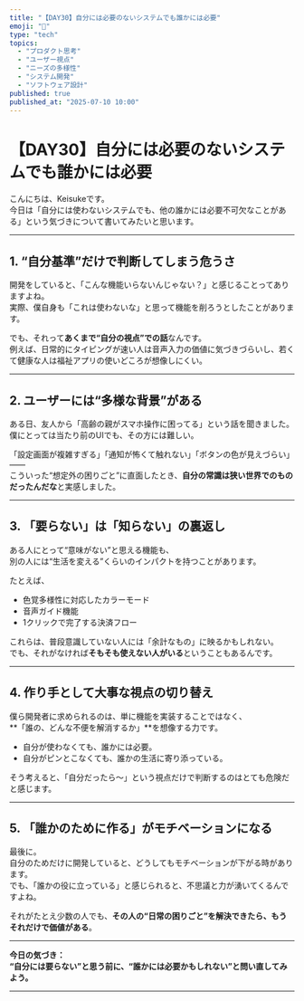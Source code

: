 ```yaml
---
title: "【DAY30】自分には必要のないシステムでも誰かには必要"
emoji: "🧩"
type: "tech"
topics:
  - "プロダクト思考"
  - "ユーザー視点"
  - "ニーズの多様性"
  - "システム開発"
  - "ソフトウェア設計"
published: true
published_at: "2025-07-10 10:00"
---
```


# 【DAY30】自分には必要のないシステムでも誰かには必要

こんにちは、Keisukeです。  
今日は「自分には使わないシステムでも、他の誰かには必要不可欠なことがある」という気づきについて書いてみたいと思います。

---

## 1. “自分基準”だけで判断してしまう危うさ

開発をしていると、「こんな機能いらないんじゃない？」と感じることってありますよね。  
実際、僕自身も「これは使わないな」と思って機能を削ろうとしたことがあります。

でも、それって**あくまで“自分の視点”での話**なんです。  
例えば、日常的にタイピングが速い人は音声入力の価値に気づきづらいし、若くて健康な人は福祉アプリの使いどころが想像しにくい。

---

## 2. ユーザーには“多様な背景”がある

ある日、友人から「高齢の親がスマホ操作に困ってる」という話を聞きました。  
僕にとっては当たり前のUIでも、その方には難しい。

「設定画面が複雑すぎる」「通知が怖くて触れない」「ボタンの色が見えづらい」――  
こういった“想定外の困りごと”に直面したとき、**自分の常識は狭い世界でのものだったんだな**と実感しました。

---

## 3. 「要らない」は「知らない」の裏返し

ある人にとって“意味がない”と思える機能も、  
別の人には“生活を変える”くらいのインパクトを持つことがあります。

たとえば、
- 色覚多様性に対応したカラーモード
- 音声ガイド機能
- 1クリックで完了する決済フロー

これらは、普段意識していない人には「余計なもの」に映るかもしれない。  
でも、それがなければ**そもそも使えない人がいる**ということもあるんです。

---

## 4. 作り手として大事な視点の切り替え

僕ら開発者に求められるのは、単に機能を実装することではなく、  
**「誰の、どんな不便を解消するか」**を想像する力です。

- 自分が使わなくても、誰かには必要。
- 自分がピンとこなくても、誰かの生活に寄り添っている。

そう考えると、「自分だったら〜」という視点だけで判断するのはとても危険だと感じます。

---

## 5. 「誰かのために作る」がモチベーションになる

最後に。  
自分のためだけに開発していると、どうしてもモチベーションが下がる時があります。  
でも、「誰かの役に立っている」と感じられると、不思議と力が湧いてくるんですよね。

それがたとえ少数の人でも、**その人の“日常の困りごと”を解決できたら、もうそれだけで価値がある**。

---

**今日の気づき：  
“自分には要らない”と思う前に、“誰かには必要かもしれない”と問い直してみよう。**

---
